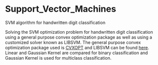 # Support_Vector_Machines
SVM algorithm for handwritten digit classification

Solving the SVM optimization problem for handwritten digit classification using a general purpose convex optimization package as well as using a customized solver known as LIBSVM. The general purpose convex optimization package used is [CVXOPT](https://cvxopt.org/) and LIBSVM can be found [here](http://www.csie.ntu.edu.tw/~cjlin/libsvm). Linear and Gaussian Kernel are compared for binary classification and Gaussian Kernel is used for multiclass classification.

